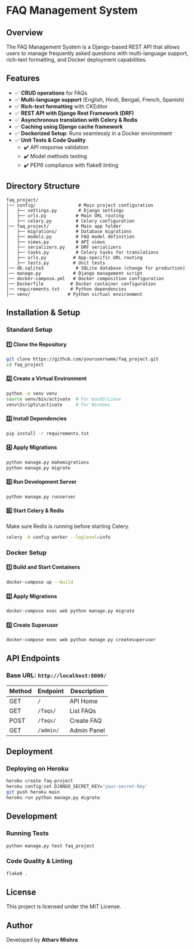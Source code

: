 # FAQ Management System

## Overview
The FAQ Management System is a Django-based REST API that allows users to manage frequently asked questions with multi-language support, rich-text formatting, and Docker deployment capabilities.

## Features
- ✅ **CRUD operations** for FAQs
- ✅ **Multi-language support** (English, Hindi, Bengali, French, Spanish)
- ✅ **Rich-text formatting** with CKEditor
- ✅ **REST API with Django Rest Framework (DRF)**
- ✅ **Asynchronous translation with Celery & Redis**
- ✅ **Caching using Django cache framework**
- ✅ **Dockerized Setup**: Runs seamlessly in a Docker environment
- ✅ **Unit Tests & Code Quality**
  - ✔️ API response validation
  - ✔️ Model methods testing
  - ✔️ PEP8 compliance with flake8 linting

## Directory Structure
```
faq_project/
│── config/                # Main project configuration
│   ├── settings.py        # Django settings
│   ├── urls.py           # Main URL routing
│   ├── celery.py         # Celery configuration
│── faq_project/          # Main app folder
│   ├── migrations/       # Database migrations
│   ├── models.py         # FAQ model definition
│   ├── views.py          # API views
│   ├── serializers.py    # DRF serializers
│   ├── tasks.py          # Celery tasks for translations
│   ├── urls.py          # App-specific URL routing
│   ├── tests.py         # Unit tests
│── db.sqlite3            # SQLite database (change for production)
│── manage.py            # Django management script
│── docker-compose.yml   # Docker composition configuration
│── Dockerfile          # Docker container configuration
│── requirements.txt    # Python dependencies
│── venv/              # Python virtual environment
```

## Installation & Setup

### Standard Setup

#### **1️⃣ Clone the Repository**
```bash
git clone https://github.com/yourusername/faq_project.git
cd faq_project
```

#### **2️⃣ Create a Virtual Environment**
```bash
python -m venv venv
source venv/bin/activate  # For macOS/Linux
venv\Scripts\activate     # For Windows
```

#### **3️⃣ Install Dependencies**
```bash
pip install -r requirements.txt
```

#### **4️⃣ Apply Migrations**
```bash
python manage.py makemigrations
python manage.py migrate
```

#### **5️⃣ Run Development Server**
```bash
python manage.py runserver
```

#### **6️⃣ Start Celery & Redis**
Make sure Redis is running before starting Celery.
```bash
celery -A config worker --loglevel=info
```

### Docker Setup

#### **1️⃣ Build and Start Containers**
```bash
docker-compose up --build
```

#### **2️⃣ Apply Migrations**
```bash
docker-compose exec web python manage.py migrate
```

#### **3️⃣ Create Superuser**
```bash
docker-compose exec web python manage.py createsuperuser
```

## API Endpoints

### **Base URL:** `http://localhost:8000/`
| Method | Endpoint       | Description |
|--------|---------------|-------------|
| GET    | `/`           | API Home    |
| GET    | `/faqs/`      | List FAQs   |
| POST   | `/faqs/`      | Create FAQ  |
| GET    | `/admin/`     | Admin Panel |

## Deployment

### Deploying on Heroku
```bash
heroku create faq-project
heroku config:set DJANGO_SECRET_KEY='your-secret-key'
git push heroku main
heroku run python manage.py migrate
```

## Development

### Running Tests
```bash
python manage.py test faq_project
```

### Code Quality & Linting
```bash
flake8 .
```

## License
This project is licensed under the MIT License.

## Author
Developed by **Atharv Mishra**
